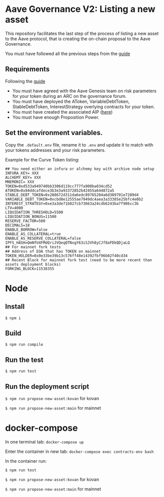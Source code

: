 # Aave Governance V2: Listing a new asset

This repository facilitates the last step of the process of listing a new asset to the Aave protocol, that is creating the on-chain proposal to the Aave Governance.

You must have followed all the previous steps from the [guide](https://docs.aave.com/developers/protocol-governance/governance/propose-your-token-as-new-aave-asset)

## Requirements 
Following the [guide](https://docs.aave.com/developers/protocol-governance/governance/propose-your-token-as-new-aave-asset)
- You must have agreed with the Aave Genesis team on risk parameters for your token during an ARC on the governance forum.
- You must have deployed the AToken, VariableDebtToken, StableDebtToken, InterestStrategy overlying contracts for your token.
- You must have created the associated AIP ([here](https://github.com/aave/aip))
- You must have enough Proposition Power.

## Set the environment variables.

Copy the `.default.env` file, rename it to `.env` and update it to match with your tokens addresses and your risk parameters.

Example for the Curve Token listing: 

```
## You need either an infura or alchemy key with archive node setup
INFURA_KEY= XXX
ALCHEMY_KEY= XXX
MNEMONIC= XXX
TOKEN=0xd533a949740bb3306d119cc777fa900ba034cd52
ATOKEN=0x84ddcafdece3b3e3a93372852b42455a644872a5
STABLE_DEBT_TOKEN=0x288672d311da6edc89765204a6d309701e7289d4
VARIABLE_DEBT_TOKEN=0xcbd8e12555ae7949dc4aea3a33385e25bfc4e0b2
INTEREST_STRATEGY=0xe3a3de71b827cb73663a24cdb6243ba7f986cc3b
LTV=4000
LIQUIDATION_THRESHOLD=5500
LIQUIDATION_BONUS=11500
RESERVE_FACTOR=500
DECIMALS=18
ENABLE_BORROW=false
ENABLE_AS_COLLATERAL=true
ENABLE_AS_RESERVE_COLLATERAL=false
IPFS_HASH=QmNfU4FMdQriJVQeqQTNxgY63iSJVh8yCJf8aFDkQDjaLQ
## For mainnet fork tests 
## Address of EOA that has TOKEN on mainnet
TOKEN_HOLDER=0x0e33be39b13c576ff48e14392fbf96b02f40cd34
## Recent Block for mainnet fork test (need to be more recent than assets deployment blocks)
FORKING_BLOCK=11538355
```
# Node
## Install

`$ npm i`

## Build

`$ npm run compile`

## Run the test

`$ npm run test`
## Run the deployment script

`$ npm run propose-new-asset:kovan` for kovan

`$ npm run propose-new-asset:main` for mainnet

# docker-compose

In one terminal tab: `docker-compose up`

Enter the container in new tab: `docker-compose exec contracts-env bash`

In the container run: 

`$ npm run test`

`$ npm run propose-new-asset:kovan` for kovan

`$ npm run propose-new-asset:main` for mainnet


